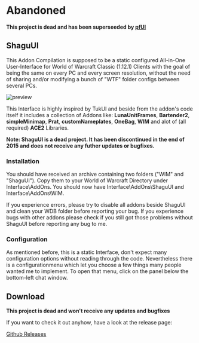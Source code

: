# Abandoned
**This project is dead and has been superseeded by [pfUI](https://github.com/shagu/pfUI)**

## ShaguUI
This Addon Compilation is supposed to be a static configured All-in-One User-Interface for World of Warcraft Classic (1.12.1) Clients with the goal of being the same on every PC and every screen resolution, without the need of sharing and/or modifying a bunch of "WTF" folder configs between several PCs. 

![preview](http://shagu.org/archive/img/screen_to.jpg)

This Interface is highly inspired by TukUI and beside from the addon's code itself it includes a collection of Addons like:
**LunaUnitFrames**, **Bartender2**, **simpleMinimap**, **Prat**, **customNameplates**, **OneBag**, **WIM** and alot of (all required) **ACE2** Libraries. 

**Note: ShaguUI is a dead project. It has been discontinued in the end of 2015 and does not receive any futher updates or bugfixes.**

### Installation
You should have received an archive containing two folders ("WIM" and "ShaguUI"). Copy them to your World of Warcraft Directory under Interface\AddOns. You should now have Interface\AddOns\ShaguUI and Interface\AddOns\WIM. 

If you experience errors, please try to disable all addons beside ShaguUI and clean your WDB folder before reporting your bug. If you experience bugs with other addons please check if you still got those problems without ShaguUI before reporting any bug to me.

### Configuration
As mentioned before, this is a static Interface, don't expect many configuration options without reading through the code. Nevertheless there is a configurationmenu which let you choose a few things many people wanted me to implement. To open that menu, click on the panel below the bottom-left chat window.

## Download
**This project is dead and won't receive any updates and bugfixes**

If you want to check it out anyhow, have a look at the release page:

[Github Releases](https://github.com/shagu/ShaguUI/releases)

